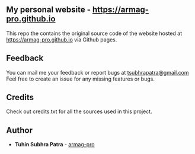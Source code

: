 ## My personal website - https://armag-pro.github.io


This repo the contains the original source code of the website hosted at 
https://armag-pro.github.io via Github pages.

## Feedback
You can mail me your feedback or report bugs at tsubhrapatra@gmail.com
Feel free to create an issue for any missing features or bugs.


## Credits
Check out credits.txt for all the sources used in this project.


## Author
* **Tuhin Subhra Patra**  - [armag-pro](https://github.com/armag-pro)
